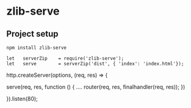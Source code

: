 # zlib-serve

## Project setup
```
npm install zlib-serve
```

```
let   serverZip    = require('zlib-serve');
let   serve        = serverZip('dist', { 'index': 'index.html'});
```
http.createServer(options, (req, res) => {
 

  serve(req, res, function () {
   ....
    router(req, res, finalhandler(req, res));
  })


}).listen(80);


